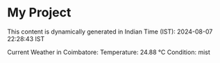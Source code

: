 # My Project

This content is dynamically generated in Indian Time (IST): 2024-08-07 22:28:43 IST


Current Weather in Coimbatore:
Temperature: 24.88 °C
Condition: mist
